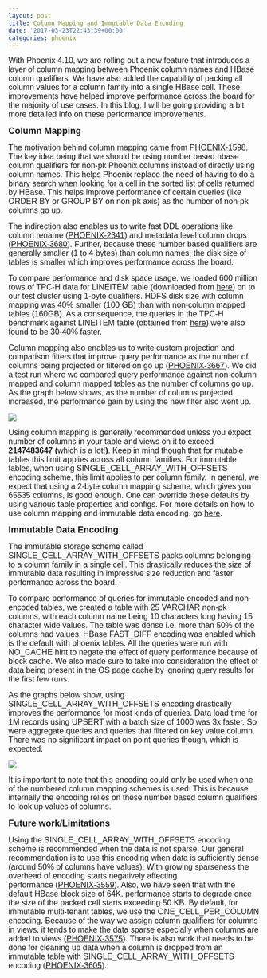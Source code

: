 ```yaml
---
layout: post
title: Column Mapping and Immutable Data Encoding
date: '2017-03-23T22:43:39+00:00'
categories: phoenix
---
```

<!--StartFragment--> 
  <p class=" "><font size="3" face="arial, helvetica, sans-serif">With Phoenix 4.10, we are rolling out a new feature that introduces a layer of column mapping between Phoenix column names and HBase column qualifiers. We have also added the capability of packing all column values for a column family into a single HBase cell. These improvements have helped improve performance across the board for the majority of use cases. In this blog, I will be going providing a bit more detailed info on these performance improvements.</font></p> 
  <p class=" "><font size="4"><font face="arial, helvetica, sans-serif"></font><strong><font face="arial, helvetica, sans-serif">Column Mapping</font></strong></font></p> 
  <p><font face="arial, helvetica, sans-serif" size="3">The motivation behind column mapping came from <a href="https://issues.apache.org/jira/browse/PHOENIX-1598">PHOENIX-1598</a>. The key idea being that we should be using number based hbase column qualifiers for non-pk Phoenix columns instead of directly using column names. This helps Phoenix replace the need of having to do a binary search when looking for a cell in the sorted list of cells returned by HBase.&nbsp;This helps improve performance of certain queries (like ORDER BY or GROUP BY on non-pk axis) as the number of non-pk columns go up.</font></p> 
  <p><font face="arial, helvetica, sans-serif" size="3">The indirection also enables us to write fast DDL operations like column rename (<span style="color: #222222;"><a href="https://issues.apache.org/jira/browse/PHOENIX-2341">PHOENIX-2341</a></span>) and metadata level column drops (<a href="https://issues.apache.org/jira/browse/PHOENIX-3680">PHOENIX-3680</a>). Further, because these number based qualifiers are generally smaller (1 to 4 bytes) than column names, the disk size of tables is smaller which improves performance across the board.</font></p> 
  <p><font face="arial, helvetica, sans-serif"><font size="3">To compare performance and disk space usage, we loaded 600 million rows of TPC-H data for LINEITEM table (downloaded from </font><a href="https://gist.githubusercontent.com/xvrl/9552286/raw/77a134359ba73eaffcb30de0792ed3f19c209535/download-data.sh" style="font-size: medium;">here</a><font size="3">) on to our test cluster using 1-byte qualifiers. HDFS disk size with column mapping was 40% smaller (100 GB) than with non-column mapped tables (160GB). As a consequence, the queries in the TPC-H benchmark against&nbsp;</font></font><font face="arial, helvetica, sans-serif" size="3">LINEITEM table&nbsp;(obtained from <a href="https://gist.githubusercontent.com/xvrl/9552286/raw/77a134359ba73eaffcb30de0792ed3f19c209535/queries.sql">here</a>) were also found to be 30-40% faster.</font></p> 
  <p><font face="arial, helvetica, sans-serif" size="3">Column mapping also enables us to write custom projection and comparison filters that improve query performance as <span style="color: #222222; background-image: initial; background-position: initial; background-size: initial; background-repeat: initial; background-attachment: initial; background-origin: initial; background-clip: initial;">the number of columns being projected or filtered on go up (<a href="https://issues.apache.org/jira/browse/PHOENIX-3667">PHOENIX-3667</a>). We did a test run where we compared query performance against non-column mapped and column mapped tables as the number of columns go up. As the graph below shows, as the number of columns projected increased, the performance gain by using the new filter also went up.&nbsp;</span></font></p> 
  <p><font face="arial, helvetica, sans-serif"><img src="https://blogs.apache.org/phoenix/mediaresource/6871221f-a261-4eea-82bb-f94961ec88a4" /></font></p> 
  <p><font face="arial, helvetica, sans-serif" size="3">Using column mapping is generally recommended unless you expect number of columns in your table and views on it to exceed <strong>2147483647 (</strong>which is a lot!<strong>)</strong>. Keep in mind though that for mutable tables this limit applies across all column families. For immutable tables, when using SINGLE_CELL_ARRAY_WITH_OFFSETS encoding scheme, this limit applies to per column family. In general, we expect that using a 2-byte column mapping scheme, which gives you 65535 columns, is good enough. One can override these defaults by using various table properties and configs. For more details on how to use column mapping and immutable data encoding, go <a href="http://phoenix.apache.org/columnencoding.html">here</a>.</font> </p> 
  <p class=" "><font size="4" face="arial, helvetica, sans-serif"><strong>Immutable Data Encoding</strong></font></p> 
  <p class=" "><font size="3" face="arial, helvetica, sans-serif">The immutable storage scheme called SINGLE_CELL_ARRAY_WITH_OFFSETS packs columns belonging to a column family in a single cell. This drastically reduces the size of immutable data resulting in impressive size reduction and faster performance across the board.</font></p> 
  <p class=" "><font size="3" face="arial, helvetica, sans-serif">To compare performance of queries for immutable encoded and non-encoded tables, we created a table with 25 VARCHAR non-pk columns, with each column name being 10 characters long having 15 character wide values. The table was dense i.e. more than 50% of the columns had values. HBase FAST_DIFF encoding was enabled which is the default with phoenix tables. All the queries were run with NO_CACHE hint to negate the effect of query performance because of block cache. We also made sure to take into consideration the effect of data being present in the OS page cache by ignoring query results for the first few runs.</font></p> 
  <p class=" "><font size="3" face="arial, helvetica, sans-serif">As the graphs below show, using SINGLE_CELL_ARRAY_WITH_OFFSETS encoding drastically improves the performance for most kinds of queries. Data load time for 1M records using UPSERT with a batch size of 1000 was 3x faster. So were aggregate queries and queries that filtered on key value column. There was no significant impact on point queries though, which is expected.</font></p> 
  <p><font face="arial, helvetica, sans-serif"><img src="https://blogs.apache.org/phoenix/mediaresource/7c782f8d-328e-4760-9ecb-a1b983417a9f" style="font-size: 12pt;" /></font></p> 
  <p> </p> 
  <p class=" "><font face="arial, helvetica, sans-serif" size="3">It is important to note that this encoding could only be used when one of the numbered column mapping schemes is used. This is because internally the encoding relies on these number based column qualifiers to look up values of columns.</font></p> 
  <p><strong><font size="4" face="arial, helvetica, sans-serif">Future work/Limitations</font></strong></p> 
  <p><font face="arial, helvetica, sans-serif" size="3">Using the SINGLE_CELL_ARRAY_WITH_OFFSETS encoding scheme is recommended when the data is not sparse.&nbsp;Our general recommendation is to use this encoding when data is sufficiently dense (around 50% of columns have values). With growing sparseness the overhead of encoding starts negatively affecting performance&nbsp;(<a href="https://issues.apache.org/jira/browse/PHOENIX-3559">PHOENIX-3559</a>). Also, we have seen that with the default HBase block size of 64K, performance starts to degrade once the size of the packed cell starts exceeding 50 KB. By default, for immutable multi-tenant tables, we use the ONE_CELL_PER_COLUMN encoding. Because of the way we assign column qualifiers for columns in views, it tends to make the data sparse especially when columns are added to views (<a href="https://issues.apache.org/jira/browse/PHOENIX-3575">PHOENIX-3575</a>). T</font><font face="arial, helvetica, sans-serif" size="3">here is also work that needs to be done for cleaning up data when a column is dropped from an immutable table with&nbsp;SINGLE_CELL_ARRAY_WITH_OFFSETS encoding&nbsp;(<a href="https://issues.apache.org/jira/browse/PHOENIX-3605">PHOENIX-3605</a>).</font></p> <!--EndFragment--> 
  <style>
<!--
 /* Font Definitions */
@font-face
	{font-family:"ＭＳ 明朝";
	panose-1:0 0 0 0 0 0 0 0 0 0;
	mso-font-charset:128;
	mso-generic-font-family:roman;
	mso-font-format:other;
	mso-font-pitch:fixed;
	mso-font-signature:1 134676480 16 0 131072 0;}
@font-face
	{font-family:"ＭＳ 明朝";
	panose-1:0 0 0 0 0 0 0 0 0 0;
	mso-font-charset:128;
	mso-generic-font-family:roman;
	mso-font-format:other;
	mso-font-pitch:fixed;
	mso-font-signature:1 134676480 16 0 131072 0;}
@font-face
	{font-family:Cambria;
	panose-1:2 4 5 3 5 4 6 3 2 4;
	mso-font-charset:0;
	mso-generic-font-family:auto;
	mso-font-pitch:variable;
	mso-font-signature:3 0 0 0 1 0;}
 /* Style Definitions */
p.MsoNormal, li.MsoNormal, div.MsoNormal
	{mso-style-unhide:no;
	mso-style-qformat:yes;
	mso-style-parent:"";
	margin:0in;
	margin-bottom:.0001pt;
	mso-pagination:widow-orphan;
	font-size:12.0pt;
	font-family:Cambria;
	mso-ascii-font-family:Cambria;
	mso-ascii-theme-font:minor-latin;
	mso-fareast-font-family:"ＭＳ 明朝";
	mso-fareast-theme-font:minor-fareast;
	mso-hansi-font-family:Cambria;
	mso-hansi-theme-font:minor-latin;
	mso-bidi-font-family:"Times New Roman";
	mso-bidi-theme-font:minor-bidi;}
.MsoChpDefault
	{mso-style-type:export-only;
	mso-default-props:yes;
	font-family:Cambria;
	mso-ascii-font-family:Cambria;
	mso-ascii-theme-font:minor-latin;
	mso-fareast-font-family:"ＭＳ 明朝";
	mso-fareast-theme-font:minor-fareast;
	mso-hansi-font-family:Cambria;
	mso-hansi-theme-font:minor-latin;
	mso-bidi-font-family:"Times New Roman";
	mso-bidi-theme-font:minor-bidi;}
@page WordSection1
	{size:8.5in 11.0in;
	margin:1.0in 1.25in 1.0in 1.25in;
	mso-header-margin:.5in;
	mso-footer-margin:.5in;
	mso-paper-source:0;}
div.WordSection1
	{page:WordSection1;}
-->
</style>

